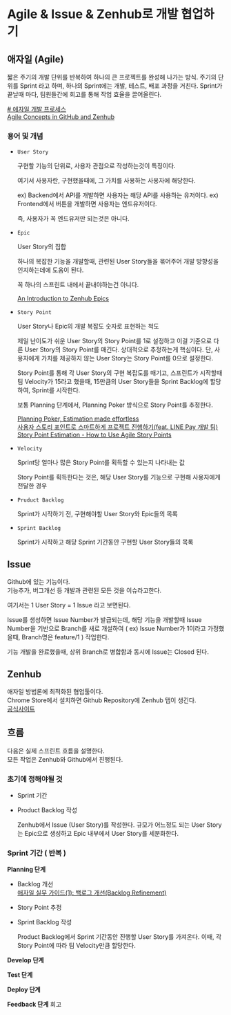 # Agile & Issue & Zenhub로 개발 협업하기  


## 애자일 (Agile)

짧은 주기의 개발 단위를 반복하여 하나의 큰 프로젝트를 완성해 나가는 방식.
주기의 단위를 Sprint 라고 하며, 하나의 Sprint에는 개발, 테스트, 배포 과정을 거친다.
Sprint가 끝날때 마다, 팀원들간에 회고를 통해 작업 효율을 끌어올린다.

[# 애자일 개발 프로세스](https://velog.io/@phs880623/%EC%95%A0%EC%9E%90%EC%9D%BC-%EB%B0%A9%EB%B2%95%EB%A1%A0%EA%B3%BC-CI-CD)  
[Agile Concepts in GitHub and Zenhub](https://help.zenhub.com/support/solutions/articles/43000010338-agile-concepts-in-github-and-zenhub)

### 용어 및 개념

- `User Story`

	구현할 기능의 단위로, 사용자 관점으로 작성하는것이 특징이다.   
	
	여기서 사용자란, 구현했을때에, 그 가치를 사용하는 사용자에 해당한다.  
	
	ex) Backend에서 API를 개발하면 사용자는 해당 API를 사용하는 유저이다.
	ex) Frontend에서 버튼을 개발하면 사용자는 엔드유저이다.  
	
	즉, 사용자가 꼭 엔드유저만 되는것은 아니다.

- `Epic`
	
	User Story의 집합  
	
	하나의 복잡한 기능을 개발할때, 관련된 User Story들을 묶어주어 개발 방향성을 인지하는데에 도움이 된다.
	
	꼭 하나의 스프린트 내에서 끝내야하는건 아니다.  

	[An Introduction to Zenhub Epics](https://help.zenhub.com/support/solutions/articles/43000010341-an-introduction-to-zenhub-epics)

- `Story Point`
	
	User Story나 Epic의 개발 복잡도 숫자로 표현하는 척도  
	
	제일 난이도가 쉬운 User Story의 Story Point를 1로 설정하고 이걸 기준으로 다른 User Story의 Story Point를 매긴다. 상대적으로 추정하는게 핵심이다.
	단, 사용자에게 가치를 제공하지 않는 User Story는 Story Point를 0으로 설정한다.
	
	Story Point를 통해 각 User Story의 구현 복잡도를 매기고, 스프린트가 시작할때 팀 Velocity가 15라고 했을때, 15만큼의 User Story들을 Sprint Backlog에 할당하여, Sprint를 시작한다.  

	보통 Planning 단계에서, Planning Poker 방식으로 Story Point를 추정한다.  

	[Planning Poker, Estimation made effortless](https://www.zenhub.com/planning-poker)  
	[사용자 스토리 포인트로 스마트하게 프로젝트 진행하기(feat. LINE Pay 개발 팀)](https://engineering.linecorp.com/ko/blog/user-story-point-in-line-pay-team/)  
	[Story Point Estimation - How to Use Agile Story Points](https://blog.zenhub.com/how-to-estimate-software-development-projects-with-story-points/)  

- `Velocity`
	
	Sprint당 얼마나 많은 Story Point를 획득할 수 있는지 나타내는 값  
	
	Story Point를 획득한다는 것은, 해당 User Story를 기능으로 구현해 사용자에게 전달한 경우

- `Pruduct Backlog` 
	
	Sprint가 시작하기 전, 구현해야할 User Story와 Epic들의 목록

- `Sprint Backlog`

	Sprint가 시작하고 해당 Sprint 기간동안 구현할 User Story들의 목록


## Issue

Github에 있는 기능이다.  
기능추가, 버그개선 등 개발과 관련된 모든 것을 이슈라고한다.  

여기서는 1 User Story = 1 Issue 라고 보면된다.

Issue를 생성하면 Issue Number가 발급되는데, 해당 기능을 개발할때 Issue Number을 기반으로 Branch를 새로 개설하여 ( ex) Issue Number가 1이라고 가정했을때, Branch명은 feature/1 ) 작업한다.  

기능 개발을 완료했을때, 상위 Branch로 병합함과 동시에 Issue는 Closed 된다.

## Zenhub
애자일 방법론에 최적화된 협업툴이다.  
Chrome Store에서 설치하면 Github Repository에 Zenhub 탭이 생긴다.  
[공식사이트](https://www.zenhub.com/product)


## 흐름

다음은 실제 스프린트 흐름을 설명한다.  
모든 작업은 Zenhub와 Github에서 진행된다.  

### 초기에 정해야될 것
- Sprint 기간
- Product Backlog 작성
	
	Zenhub에서 Issue (User Story)를 작성한다.
	규모가 어느정도 되는 User Story는 Epic으로 생성하고 Epic 내부에서 User Story를 세분화한다.  

### Sprint 기간 ( 반복 )

**Planning 단계** 
- Backlog 개선  
	[애자일 실무 가이드(1): 백로그 개선(Backlog Refinement)](https://tech.osci.kr/2022/02/15/%ec%95%a0%ec%9e%90%ec%9d%bc-%ec%8b%a4%eb%ac%b4-%ea%b0%80%ec%9d%b4%eb%93%9c1-%eb%b0%b1%eb%a1%9c%ea%b7%b8-%ea%b0%9c%ec%84%a0backlog-refinement/)
- Story Point 추정
- Sprint Backlog 작성  

	Product Backlog에서 Sprint 기간동안 진행할 User Story를 가져온다.
	이때, 각 Story Point에 따라 팀 Velocity만큼 할당한다.

**Develop 단계**
	
**Test 단계**

**Deploy 단계**

**Feedback 단계**
	회고







